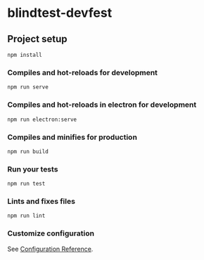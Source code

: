 # blindtest-devfest

## Project setup
```
npm install
```

### Compiles and hot-reloads for development
```
npm run serve
```

### Compiles and hot-reloads in electron for development
```
npm run electron:serve
```

### Compiles and minifies for production
```
npm run build
```

### Run your tests
```
npm run test
```

### Lints and fixes files
```
npm run lint
```

### Customize configuration
See [Configuration Reference](https://cli.vuejs.org/config/).
